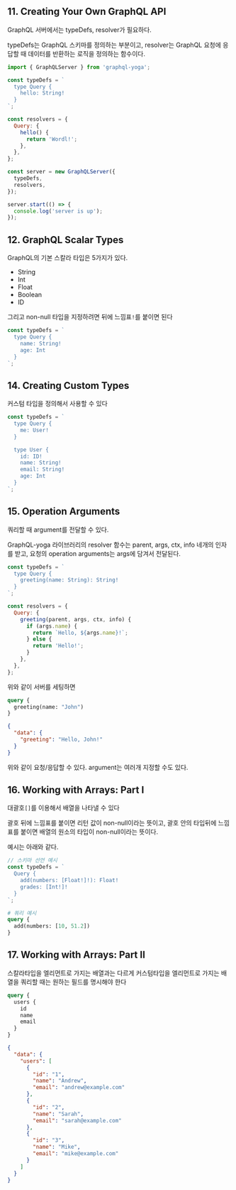 ## 11. Creating Your Own GraphQL API

GraphQL 서버에서는 typeDefs, resolver가 필요하다.

typeDefs는 GraphQL 스키마를 정의하는 부분이고, resolver는 GraphQL 요청에 응답할 때 데이터를 반환하는 로직을 정의하는 함수이다.

```javascript
import { GraphQLServer } from 'graphql-yoga';

const typeDefs = `
  type Query {
    hello: String! 
  }
`;

const resolvers = {
  Query: {
    hello() {
      return 'Wordl!';
    },
  },
};

const server = new GraphQLServer({
  typeDefs,
  resolvers,
});

server.start(() => {
  console.log('server is up');
});
```

## 12. GraphQL Scalar Types

GraphQL의 기본 스칼라 타입은 5가지가 있다.

- String
- Int
- Float
- Boolean
- ID

그리고 non-null 타입을 지정하려면 뒤에 느낌표`!`를 붙이면 된다

```javascript
const typeDefs = `
  type Query {
    name: String!
    age: Int
  }
`;
```

## 14. Creating Custom Types

커스텀 타입을 정의해서 사용할 수 있다

```javascript
const typeDefs = `
  type Query {
    me: User!
  }

  type User {
    id: ID!
    name: String!
    email: String!
    age: Int
  }
`;
```

## 15. Operation Arguments

쿼리할 때 argument를 전달할 수 있다.

GraphQL-yoga 라이브러리의 resolver 함수는 parent, args, ctx, info 네개의 인자를 받고, 요청의 operation arguments는 args에 담겨서 전달된다.

```javascript
const typeDefs = `
  type Query {
    greeting(name: String): String!
  }
`;

const resolvers = {
  Query: {
    greeting(parent, args, ctx, info) {
      if (args.name) {
        return `Hello, ${args.name}!`;
      } else {
        return 'Hello!';
      }
    },
  },
};
```

위와 같이 서버를 세팅하면

```graphql
query {
  greeting(name: "John")
}
```

```json
{
  "data": {
    "greeting": "Hello, John!"
  }
}
```

위와 같이 요청/응답할 수 있다.
argument는 여러개 지정할 수도 있다.

## 16. Working with Arrays: Part I

대괄호`[]`를 이용해서 배열을 나타낼 수 있다

괄호 뒤에 느낌표를 붙이면 리턴 값이 non-null이라는 뜻이고, 괄호 안의 타입뒤에 느낌표를 붙이면 배열의 원소의 타입이 non-null이라는 뜻이다.

예시는 아래와 같다.

```javascript
// 스키마 선언 예시
const typeDefs = `
  Query {
    add(numbers: [Float!]!): Float!
    grades: [Int!]!
  }
`;
```

```graphql
# 쿼리 예시
query {
  add(numbers: [10, 51.2])
}
```

## 17. Working with Arrays: Part II

스칼라타입을 엘리먼트로 가지는 배열과는 다르게 커스텀타입을 엘리먼트로 가지는 배열을 쿼리할 때는 원하는 필드를 명시해야 한다

```graphql
query {
  users {
    id
    name
    email
  }
}
```

```json
{
  "data": {
    "users": [
      {
        "id": "1",
        "name": "Andrew",
        "email": "andrew@example.com"
      },
      {
        "id": "2",
        "name": "Sarah",
        "email": "sarah@example.com"
      },
      {
        "id": "3",
        "name": "Mike",
        "email": "mike@example.com"
      }
    ]
  }
}
```
